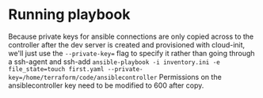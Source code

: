 # Running playbook
Because private keys for ansible connections are only copied across to the controller after the dev server is created and provisioned with cloud-init, we'll just use the `--private-key=` flag to specify it rather than going through a ssh-agent and ssh-add
`ansible-playbook -i inventory.ini -e file_state=touch first.yaml --private-key=/home/terraform/code/ansiblecontroller`
Permissions on the ansiblecontroller key need to be modified to 600 after copy.